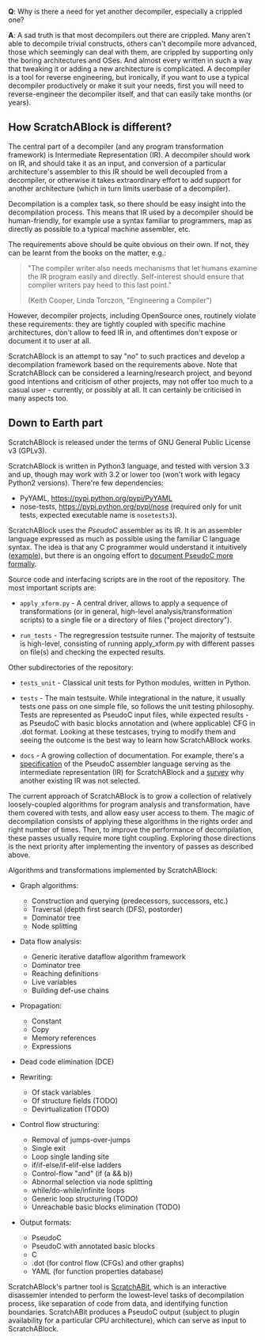 **Q**: Why is there a need for yet another decompiler, especially a
crippled one?

**A**: A sad truth is that most decompilers out there are crippled. Many
aren't able to decompile trivial constructs, others can't decompile more
advanced, those which seemingly can deal with them, are crippled by
supporting only the boring architectures and OSes. And almost every
written in such a way that tweaking it or adding a new architecture is
complicated. A decompiler is a tool for reverse engineering, but ironically,
if you want to use a typical decompiler productively or make it suit your
needs, first you will need to reverse-engineer the decompiler itself, and
that can easily take months (or years).

How ScratchABlock is different?
-------------------------------

The central part of a decompiler (and any program transformation framework)
is Intermediate Representation (IR). A decompiler should work on IR, and
should take it as an input, and conversion of a particular architecture's
assembler to this IR should be well decoupled from a decompiler, or
otherwise it takes extraordinary effort to add support for another
architecture (which in turn limits userbase of a decompiler).

Decompilation is a complex task, so there should be easy insight into the
decompilation process. This means that IR used by a decompiler should be
human-friendly, for example use a syntax familiar to programmers, map as
directly as possible to a typical machine assembler, etc.

The requirements above should be quite obvious on their own. If not, they
can be learnt from the books on the matter, e.g.:

> "The compiler writer also needs mechanisms that let humans examine the IR
> program easily and directly. Self-interest should ensure that compiler
> writers pay heed to this last point."
>
> (Keith Cooper, Linda Torczon, "Engineering a Compiler")

However, decompiler projects, including OpenSource ones, routinely violate
these requirements: they are tightly coupled with specific machine
architectures, don't allow to feed IR in, and oftentimes don't expose or
document it to user at all.

ScratchABlock is an attempt to say "no" to such practices and develop a
decompilation framework based on the requirements above. Note that
ScratchABlock can be considered a learning/research project, and beyond
good intentions and criticism of other projects, may not offer too much
to a casual user - currently, or possibly at all. It can certainly be
criticised in many aspects too.


Down to Earth part
------------------

ScratchABlock is released under the terms of GNU General Public License v3
(GPLv3).

ScratchABlock is written in Python3 language, and tested with version 3.3
and up, though may work with 3.2 or lower too (won't work with legacy
Python2 versions). There're few dependencies:

* PyYAML, https://pypi.python.org/pypi/PyYAML
* nose-tests, https://pypi.python.org/pypi/nose (required only for unit
  tests, expected executable name is `nosetests3`).

ScratchABlock uses the *PseudoC* assembler as its IR. It is an assembler
language expressed as much as possible using the familiar C language
syntax. The idea is that any C programmer would understand it intuitively
([example](tests/ifelse2.lst)), but there is an ongoing effort to
[document PseudoC more formally](docs/PseudoC-spec.md).

Source code and interfacing scripts are in the root of the repository.
The most important scripts are:

* `apply_xform.py` - A central driver, allows to apply a sequence of
transformations (or in general, high-level analysis/transformation
scripts) to a single file or a directory of files ("project directory").

* `run_tests` - The regregression testsuite runner. The majority of
testsuite is high-level, consisting of running apply_xform.py with
different passes on file(s) and checking the expected results.

Other subdirectories of the repository:

* `tests_unit` - Classical unit tests for Python modules, written in
Python.

* `tests` - The main testsuite. While integrational in the nature, it
usually tests one pass on one simple file, so follows the unit testing
philosophy. Tests are represented as PseudoC input files, while
expected results - as PseudoC with basic blocks annotation and (where
applicable) CFG in .dot format. Looking at these testcases, trying
to modify them and seeing the outcome is the best way to learn how
ScratchABlock works.

* `docs` - A growing collection of documentation. For example, there's a
[specification](docs/PseudoC-spec.md) of the PseudoC assembler language
serving as the intermediate representation (IR) for ScratchABlock and
a [survey](docs/ir-why-not.md) why another existing IR was not selected.

The current approach of ScratchABlock is to grow a collection of
relatively loosely-coupled algorithms for program analysis and
transformation, have them covered with tests, and allow easy user
access to them. The magic of decompilation consists of applying these
algorithms in the rights order and right number of times. Then, to
improve the performance of decompilation, these passes usually require
more tight coupling. Exploring those directions is the next
priority after implementing the inventory of passes as described
above.

Algorithms and transformations implemented by ScratchABlock:

* Graph algorithms:
  * Construction and querying (predecessors, successors, etc.)
  * Traversal (depth first search (DFS), postorder)
  * Dominator tree
  * Node splitting

* Data flow analysis:
  * Generic iterative dataflow algorithm framework
  * Dominator tree
  * Reaching definitions
  * Live variables
  * Building def-use chains

* Propagation:
  * Constant
  * Copy
  * Memory references
  * Expressions

* Dead code elimination (DCE)

* Rewriting:
  * Of stack variables
  * Of structure fields (TODO)
  * Devirtualization (TODO)

* Control flow structuring:
  * Removal of jumps-over-jumps
  * Single exit
  * Loop single landing site
  * if/if-else/if-elif-else ladders
  * Control-flow "and" (if (a && b))
  * Abnormal selection via node splitting
  * while/do-while/infinite loops
  * Generic loop structuring (TODO)
  * Unreachable basic blocks elimination (TODO)

* Output formats:
  * PseudoC
  * PseudoC with annotated basic blocks
  * C
  * .dot (for control flow (CFGs) and other graphs)
  * YAML (for function properties database)

ScratchABlock's partner tool is [ScratchABit](https://github.com/pfalcon/ScratchABit),
which is an interactive disassemler intended to perform the lowest-level
tasks of decompilation process, like separation of code from data, and
identifying function boundaries. ScratchABit produces a PseudoC output
(subject to plugin availability for a particular CPU architecture),
which can serve as input to ScratchABlock.
